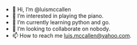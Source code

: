- 👋 Hi, I’m @luismccallen
- 👀 I’m interested in playing the piano.
- 🌱 I’m currently learning python and go.
- 💞️ I’m looking to collaborate on nobody.
- 📫 How to reach me luis.mccallen@yahoo.com.

<!---
luismccallen/luismccallen is a ✨ special ✨ repository because its `README.md` (this file) appears on your GitHub profile.
You can click the Preview link to take a look at your changes.
--->
